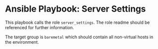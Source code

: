 # Ansible Playbook: Server Settings

This playbook calls the role `server_settings`. The role readme should be referenced for further information.

The target group is `baremetal` which should contain all non-virtual hosts in the environment.
